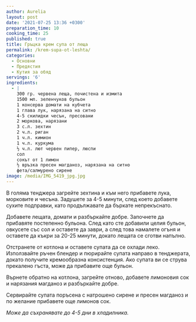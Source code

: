 ```yaml
---
author: Aurelia
layout: post
date: '2021-07-25 13:36 +0300'
preparation_time: 10
cooking_time: 25
published: true
title: Гръцка крем супа от леща
permalink: /krem-supa-ot-leshta/
categories:
  - Основни
  - Предястия
  - Кутия за обяд
servings: '6'
ingredients:
  - |
    300 гр. червена леща, почистена и измита
    1500 мл. зеленчуков бульон
    1 консерва домати на кубчета
    1 глава лук, нарязана на ситно
    4-5 скилидки чесън, пресовани
    2 моркова, нарязани
    3 с.л. зехтин
    2 ч.л. риган 
    1 ч.л. кимион
    1 ч.л. куркума
    ½ ч.л. лют червен пипер, люспи
    сол
    сокът от 1 лимон
    ½ връзка пресен магданоз, нарязана на ситно
    фета/салмурено сирене
image: /media/IMG_5419_jpg.jpg
---
```

В голяма тенджера загрейте зехтина и към него прибавете лука, морковите и чесъна. Задушете за 4-5 минути, след което добавете сухите подправки, като продължавате да бъркате непрекъснато. 

Добавете лещата, домати и разбъркайте добре. Започнете да прибавяте постепенно бульона. След като сте добавили целия бульон, овкусете със сол и оставете да заври, а след това намалете огъня и оставете да къкри за 20-25 минути, докато лещата се сготви напълно.

Отстранете от котлона и оставете супата да се охлади леко. 
Използвайте ръчен блендер и пюрирайте супата направо в тенджерата, докато получите кремообразна консистенция. Ако супата ви се струва прекалено гъста, може да прибавите още бульон.

Върнете обратно на котлона, загрейте отново, добавете лимоновия сок и нарязания магданоз и разбъркайте добре.

Сервирайте супата поръсена с натрошено сирене и пресен магданоз и по желание прибавете още лимонов сок.

_Може да съхранявате до 4-5 дни в хладилника._
